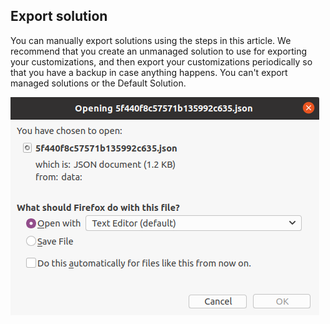 ## Export solution

You can manually export solutions using the steps in this article. We recommend that you create an unmanaged solution to use for exporting your customizations, and then export your customizations periodically so that you have a backup in case anything happens. You can't export managed solutions or the Default Solution.

![export-solution](../Assets/export-solution.png)
